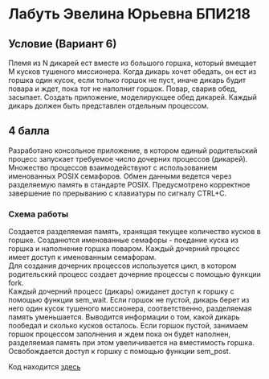 # Лабуть Эвелина Юрьевна БПИ218
## Условие (Вариант 6)
Племя из N дикарей ест вместе из большого горшка, который вмещает M кусков тушеного миссионера.
Когда дикарь хочет обедать, он ест из горшка один кусок, если только горшок не пуст, иначе дикарь будит повара и ждет, пока
тот не наполнит горшок. Повар, сварив обед, засыпает. Создать приложение, моделирующее обед дикарей. Каждый дикарь должен быть представлен отдельным процессом.
## 4 балла
Разработано консольное приложение, в котором единый родительский процесс запускает требуемое число дочерних процессов (дикарей).
Множество процессов взаимодействуют с использованием именованных POSIX семафоров. Обмен данными ведется через
разделяемую память в стандарте POSIX.
Предусмотрено корректное завершение по прерыванию с клавиатуры по сигналу CTRL+C.   
### Схема работы 
Создается разделяемая память, хранящая текущее количество кусков в горшке.
Созданются именованные семафоры - поедание куска из горшка и наполнение горшка поваром. Каждый дочерний процесс имеет доступ к именованным семафорам.  
Для создания дочерних процессов используется цикл, в котором родительский процесс создает дочерние процессы с помощью функции fork.  
Каждый дочерний процесс (дикарь) ожиданет доступ к горшку с помощью функции sem_wait. Если горшок не пустой, дикарь берет из него один кусок тушеного миссионера, соответственно, разделяемая память уменьшается.  Выводится информации о том, какой дикарь пообедал и сколько кусков осталось.
Если горшок пустой, занимаем горшок процессом заполнения и ждем пока он будет наполнен, разделяемая память при этом увеличивается на вместимость горшка.   Освобождается доступ к горшку с помощью функции sem_post.

Код находится [здесь](https://github.com/evelyn-lab/IDZ_OS2/blob/main/%D0%BD%D0%B0%204/prog.c)
